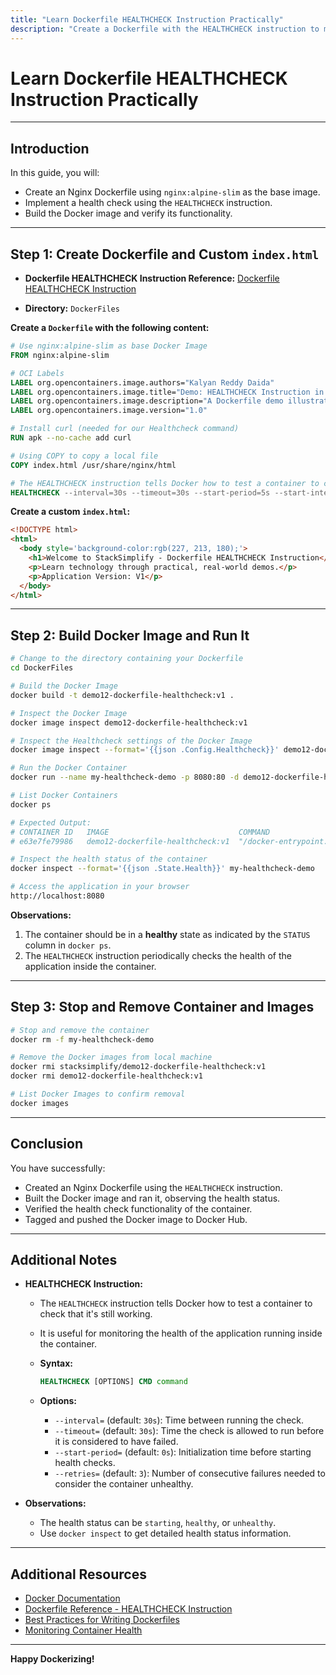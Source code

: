 ```yaml
---
title: "Learn Dockerfile HEALTHCHECK Instruction Practically"
description: "Create a Dockerfile with the HEALTHCHECK instruction to monitor container health."
---
```


# Learn Dockerfile HEALTHCHECK Instruction Practically

---

## Introduction

In this guide, you will:

- Create an Nginx Dockerfile using `nginx:alpine-slim` as the base image.
- Implement a health check using the `HEALTHCHECK` instruction.
- Build the Docker image and verify its functionality.

---

## Step 1: Create Dockerfile and Custom `index.html`

- **Dockerfile HEALTHCHECK Instruction Reference:** [Dockerfile HEALTHCHECK Instruction](https://docs.docker.com/engine/reference/builder/#healthcheck)

- **Directory:** `DockerFiles`

**Create a `Dockerfile` with the following content:**

```dockerfile
# Use nginx:alpine-slim as base Docker Image
FROM nginx:alpine-slim

# OCI Labels
LABEL org.opencontainers.image.authors="Kalyan Reddy Daida"
LABEL org.opencontainers.image.title="Demo: HEALTHCHECK Instruction in Docker"
LABEL org.opencontainers.image.description="A Dockerfile demo illustrating the use of the HEALTHCHECK instruction"
LABEL org.opencontainers.image.version="1.0"

# Install curl (needed for our Healthcheck command)
RUN apk --no-cache add curl

# Using COPY to copy a local file
COPY index.html /usr/share/nginx/html

# The HEALTHCHECK instruction tells Docker how to test a container to check that it's still working
HEALTHCHECK --interval=30s --timeout=30s --start-period=5s --start-interval=5s --retries=3 CMD curl -f http://localhost/ || exit 1
```

**Create a custom `index.html`:**

```html
<!DOCTYPE html> 
<html> 
  <body style='background-color:rgb(227, 213, 180);'> 
    <h1>Welcome to StackSimplify - Dockerfile HEALTHCHECK Instruction</h1> 
    <p>Learn technology through practical, real-world demos.</p> 
    <p>Application Version: V1</p>     
  </body>
</html>
```

---

## Step 2: Build Docker Image and Run It

```bash
# Change to the directory containing your Dockerfile
cd DockerFiles

# Build the Docker Image
docker build -t demo12-dockerfile-healthcheck:v1 .

# Inspect the Docker Image
docker image inspect demo12-dockerfile-healthcheck:v1

# Inspect the Healthcheck settings of the Docker Image
docker image inspect --format='{{json .Config.Healthcheck}}' demo12-dockerfile-healthcheck:v1

# Run the Docker Container
docker run --name my-healthcheck-demo -p 8080:80 -d demo12-dockerfile-healthcheck:v1

# List Docker Containers
docker ps

# Expected Output:
# CONTAINER ID   IMAGE                             COMMAND                  CREATED          STATUS                    PORTS                  NAMES
# e63e7fe79986   demo12-dockerfile-healthcheck:v1  "/docker-entrypoint.…"   17 seconds ago   Up 15 seconds (healthy)   0.0.0.0:8080->80/tcp   my-healthcheck-demo

# Inspect the health status of the container
docker inspect --format='{{json .State.Health}}' my-healthcheck-demo

# Access the application in your browser
http://localhost:8080
```

**Observations:**

1. The container should be in a **healthy** state as indicated by the `STATUS` column in `docker ps`.
2. The `HEALTHCHECK` instruction periodically checks the health of the application inside the container.

---

## Step 3: Stop and Remove Container and Images

```bash
# Stop and remove the container
docker rm -f my-healthcheck-demo

# Remove the Docker images from local machine
docker rmi stacksimplify/demo12-dockerfile-healthcheck:v1
docker rmi demo12-dockerfile-healthcheck:v1

# List Docker Images to confirm removal
docker images
```

---

## Conclusion

You have successfully:

- Created an Nginx Dockerfile using the `HEALTHCHECK` instruction.
- Built the Docker image and ran it, observing the health status.
- Verified the health check functionality of the container.
- Tagged and pushed the Docker image to Docker Hub.

---

## Additional Notes

- **HEALTHCHECK Instruction:**

  - The `HEALTHCHECK` instruction tells Docker how to test a container to check that it's still working.
  - It is useful for monitoring the health of the application running inside the container.
  - **Syntax:**

    ```dockerfile
    HEALTHCHECK [OPTIONS] CMD command
    ```

  - **Options:**
    - `--interval=` (default: `30s`): Time between running the check.
    - `--timeout=` (default: `30s`): Time the check is allowed to run before it is considered to have failed.
    - `--start-period=` (default: `0s`): Initialization time before starting health checks.
    - `--retries=` (default: `3`): Number of consecutive failures needed to consider the container unhealthy.

- **Observations:**

  - The health status can be `starting`, `healthy`, or `unhealthy`.
  - Use `docker inspect` to get detailed health status information.

---

## Additional Resources

- [Docker Documentation](https://docs.docker.com/)
- [Dockerfile Reference - HEALTHCHECK Instruction](https://docs.docker.com/engine/reference/builder/#healthcheck)
- [Best Practices for Writing Dockerfiles](https://docs.docker.com/develop/develop-images/dockerfile_best-practices/)
- [Monitoring Container Health](https://docs.docker.com/config/containers/healthcheck/)

---

**Happy Dockerizing!**
